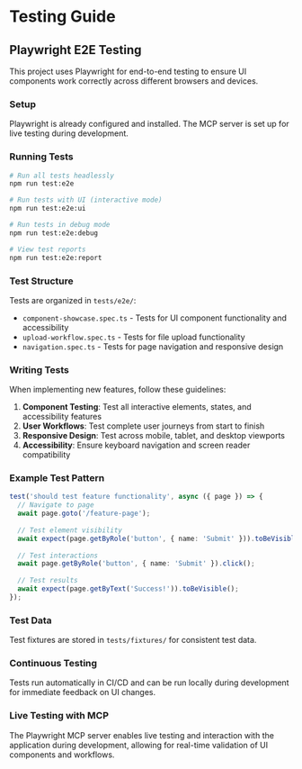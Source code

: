 # Testing Guide

## Playwright E2E Testing

This project uses Playwright for end-to-end testing to ensure UI components work correctly across different browsers and devices.

### Setup

Playwright is already configured and installed. The MCP server is set up for live testing during development.

### Running Tests

```bash
# Run all tests headlessly
npm run test:e2e

# Run tests with UI (interactive mode)
npm run test:e2e:ui

# Run tests in debug mode
npm run test:e2e:debug

# View test reports
npm run test:e2e:report
```

### Test Structure

Tests are organized in `tests/e2e/`:

- `component-showcase.spec.ts` - Tests for UI component functionality and accessibility
- `upload-workflow.spec.ts` - Tests for file upload functionality 
- `navigation.spec.ts` - Tests for page navigation and responsive design

### Writing Tests

When implementing new features, follow these guidelines:

1. **Component Testing**: Test all interactive elements, states, and accessibility features
2. **User Workflows**: Test complete user journeys from start to finish
3. **Responsive Design**: Test across mobile, tablet, and desktop viewports
4. **Accessibility**: Ensure keyboard navigation and screen reader compatibility

### Example Test Pattern

```typescript
test('should test feature functionality', async ({ page }) => {
  // Navigate to page
  await page.goto('/feature-page');
  
  // Test element visibility
  await expect(page.getByRole('button', { name: 'Submit' })).toBeVisible();
  
  // Test interactions
  await page.getByRole('button', { name: 'Submit' }).click();
  
  // Test results
  await expect(page.getByText('Success!')).toBeVisible();
});
```

### Test Data

Test fixtures are stored in `tests/fixtures/` for consistent test data.

### Continuous Testing

Tests run automatically in CI/CD and can be run locally during development for immediate feedback on UI changes.

### Live Testing with MCP

The Playwright MCP server enables live testing and interaction with the application during development, allowing for real-time validation of UI components and workflows.